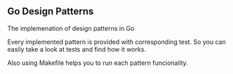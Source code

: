 ## Go Design Patterns

The implemenation of design patterns in Go

Every implemented pattern is provided with corresponding test.
So you can easily take a look at tests and find how it works.

Also using Makefile helps you to run each pattern funcionality.
